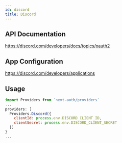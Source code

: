 ```yaml
---
id: discord
title: Discord
---
```


## API Documentation

https://discord.com/developers/docs/topics/oauth2

## App Configuration

https://discord.com/developers/applications

## Usage

```js
import Providers from `next-auth/providers`
...
providers: [
  Providers.Discord({
    clientId: process.env.DISCORD_CLIENT_ID,
    clientSecret: process.env.DISCORD_CLIENT_SECRET
  })
}
...
```
